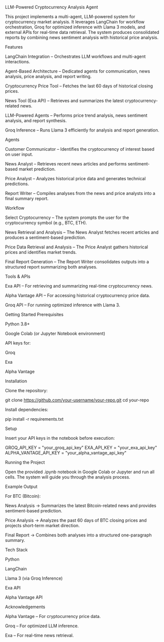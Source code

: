 LLM-Powered Cryptocurrency Analysis Agent

This project implements a multi-agent, LLM-powered system for cryptocurrency market analysis. It leverages LangChain for workflow orchestration, Groq for optimized inference with Llama 3 models, and external APIs for real-time data retrieval. The system produces consolidated reports by combining news sentiment analysis with historical price analysis.

Features

LangChain Integration – Orchestrates LLM workflows and multi-agent interactions.

Agent-Based Architecture – Dedicated agents for communication, news analysis, price analysis, and report writing.

Cryptocurrency Price Tool – Fetches the last 60 days of historical closing prices.

News Tool (Exa API) – Retrieves and summarizes the latest cryptocurrency-related news.

LLM-Powered Agents – Performs price trend analysis, news sentiment analysis, and report synthesis.

Groq Inference – Runs Llama 3 efficiently for analysis and report generation.

Agents

Customer Communicator – Identifies the cryptocurrency of interest based on user input.

News Analyst – Retrieves recent news articles and performs sentiment-based market prediction.

Price Analyst – Analyzes historical price data and generates technical predictions.

Report Writer – Compiles analyses from the news and price analysts into a final summary report.

Workflow

Select Cryptocurrency – The system prompts the user for the cryptocurrency symbol (e.g., BTC, ETH).

News Retrieval and Analysis – The News Analyst fetches recent articles and produces a sentiment-based prediction.

Price Data Retrieval and Analysis – The Price Analyst gathers historical prices and identifies market trends.

Final Report Generation – The Report Writer consolidates outputs into a structured report summarizing both analyses.

Tools & APIs

Exa API – For retrieving and summarizing real-time cryptocurrency news.

Alpha Vantage API – For accessing historical cryptocurrency price data.

Groq API – For running optimized inference with Llama 3.

Getting Started
Prerequisites

Python 3.8+

Google Colab (or Jupyter Notebook environment)

API keys for:

Groq

Exa

Alpha Vantage

Installation

Clone the repository:

git clone https://github.com/your-username/your-repo.git
cd your-repo


Install dependencies:

pip install -r requirements.txt

Setup

Insert your API keys in the notebook before execution:

GROQ_API_KEY = "your_groq_api_key"
EXA_API_KEY = "your_exa_api_key"
ALPHA_VANTAGE_API_KEY = "your_alpha_vantage_api_key"

Running the Project

Open the provided .ipynb notebook in Google Colab or Jupyter and run all cells. The system will guide you through the analysis process.

Example Output

For BTC (Bitcoin):

News Analysis → Summarizes the latest Bitcoin-related news and provides sentiment-based prediction.

Price Analysis → Analyzes the past 60 days of BTC closing prices and projects short-term market direction.

Final Report → Combines both analyses into a structured one-paragraph summary.

Tech Stack

Python

LangChain

Llama 3 (via Groq Inference)

Exa API

Alpha Vantage API

Acknowledgements

Alpha Vantage – For cryptocurrency price data.

Groq – For optimized LLM inference.

Exa – For real-time news retrieval.
